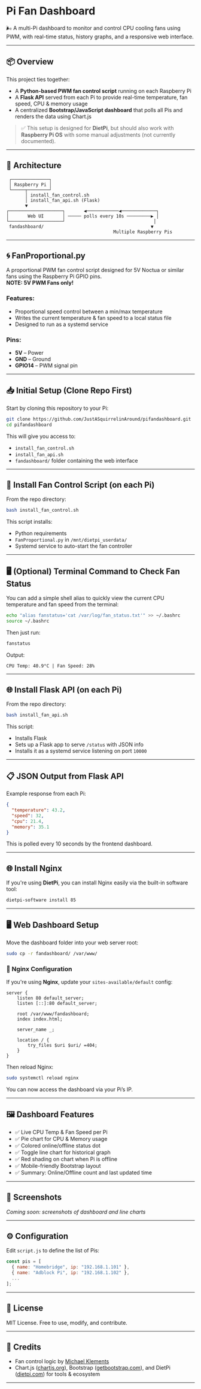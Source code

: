 # Pi Fan Dashboard

🌬️ A multi-Pi dashboard to monitor and control CPU cooling fans using PWM, with real-time status, history graphs, and a responsive web interface.

---

## 📦 Overview

This project ties together:
- A **Python-based PWM fan control script** running on each Raspberry Pi
- A **Flask API** served from each Pi to provide real-time temperature, fan speed, CPU & memory usage
- A centralized **Bootstrap/JavaScript dashboard** that polls all Pis and renders the data using Chart.js

> ✅ This setup is designed for **DietPi**, but should also work with **Raspberry Pi OS** with some manual adjustments (not currently documented).

---

## 🧠 Architecture

```plaintext
 ┌──────────────┐
 │ Raspberry Pi │
 └─────┬────────┘
       │ install_fan_control.sh
       │ install_fan_api.sh (Flask)
       ▼
┌────────────────────┐       ◀────────────◀─────────────┐
│       Web UI       │ ───── polls every 10s ─────────▶ │
└────────────────────┘                                 │
 fandashboard/                                        ▼
                                        Multiple Raspberry Pis
```

---

## 🌀 FanProportional.py

A proportional PWM fan control script designed for 5V Noctua or similar fans using the Raspberry Pi GPIO pins.  
**NOTE: 5V PWM Fans only!**

### Features:
- Proportional speed control between a min/max temperature
- Writes the current temperature & fan speed to a local status file
- Designed to run as a systemd service

### Pins:
- **5V** – Power  
- **GND** – Ground  
- **GPIO14** – PWM signal pin

---

## 📥 Initial Setup (Clone Repo First)

Start by cloning this repository to your Pi:

```bash
git clone https://github.com/JustASquirrelinAround/pifandashboard.git
cd pifandashboard
```

This will give you access to:
- `install_fan_control.sh`
- `install_fan_api.sh`
- `fandashboard/` folder containing the web interface

---

## 🔧 Install Fan Control Script (on each Pi)

From the repo directory:

```bash
bash install_fan_control.sh
```

This script installs:
- Python requirements
- `FanProportional.py` in `/mnt/dietpi_userdata/`
- Systemd service to auto-start the fan controller

---

## 🖥️ (Optional) Terminal Command to Check Fan Status

You can add a simple shell alias to quickly view the current CPU temperature and fan speed from the terminal:

```bash
echo "alias fanstatus='cat /var/log/fan_status.txt'" >> ~/.bashrc
source ~/.bashrc
```

Then just run:

```bash
fanstatus
```

Output:

```
CPU Temp: 40.9°C | Fan Speed: 28%
```

---

## 🌐 Install Flask API (on each Pi)

From the repo directory:

```bash
bash install_fan_api.sh
```

This script:
- Installs Flask
- Sets up a Flask app to serve `/status` with JSON info
- Installs it as a systemd service listening on port `10000`

---

## 📋 JSON Output from Flask API

Example response from each Pi:

```json
{
  "temperature": 43.2,
  "speed": 32,
  "cpu": 21.4,
  "memory": 35.1
}
```

This is polled every 10 seconds by the frontend dashboard.

---

## 🌐 Install Nginx

If you're using **DietPi**, you can install Nginx easily via the built-in software tool:

```bash
dietpi-software install 85
```

---

## 🖥️ Web Dashboard Setup

Move the dashboard folder into your web server root:

```bash
sudo cp -r fandashboard/ /var/www/
```

### 🔧 Nginx Configuration

If you're using **Nginx**, update your `sites-available/default` config:

```nginx
server {
    listen 80 default_server;
    listen [::]:80 default_server;

    root /var/www/fandashboard;
    index index.html;

    server_name _;

    location / {
        try_files $uri $uri/ =404;
    }
}
```

Then reload Nginx:

```bash
sudo systemctl reload nginx
```

You can now access the dashboard via your Pi’s IP.

---

## 🖼️ Dashboard Features

- ✅ Live CPU Temp & Fan Speed per Pi
- ✅ Pie chart for CPU & Memory usage
- ✅ Colored online/offline status dot
- ✅ Toggle line chart for historical graph
- ✅ Red shading on chart when Pi is offline
- ✅ Mobile-friendly Bootstrap layout
- ✅ Summary: Online/Offline count and last updated time

---

## 📸 Screenshots

_Coming soon: screenshots of dashboard and line charts_

---

## ⚙️ Configuration

Edit `script.js` to define the list of Pis:

```js
const pis = [
  { name: "Homebridge", ip: "192.168.1.101" },
  { name: "Adblock Pi", ip: "192.168.1.102" },
  ...
];
```

---

## 📜 License

MIT License. Free to use, modify, and contribute.

---

## 🙏 Credits

- Fan control logic by [Michael Klements](https://www.the-diy-life.com/connecting-a-pwm-fan-to-a-raspberry-pi/)
- Chart.js ([chartjs.org](https://www.chartjs.org/)), Bootstrap ([getbootstrap.com](https://getbootstrap.com/)), and DietPi ([dietpi.com](https://dietpi.com/)) for tools & ecosystem

---
